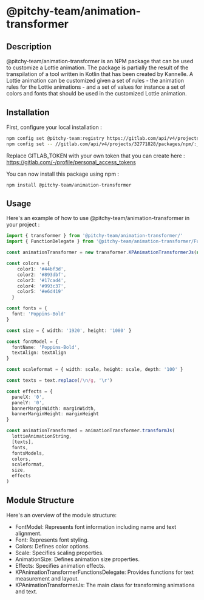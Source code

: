 # @pitchy-team/animation-transformer

## Description

@pitchy-team/animation-transformer is an NPM package that can be used to customize a Lottie animation. The package is partially the result of the transpilation of a tool written in Kotlin that has been created by Kannelle.
A Lottie animation can be customized given a set of rules - the animation rules for the Lottie animations - and a set of values for instance a set of colors and fonts that should be used in the customized Lottie animation.

## Installation

First, configure your local installation :

```bash
npm config set @pitchy-team:registry https://gitlab.com/api/v4/projects/32771828/packages/npm/
npm config set -- //gitlab.com/api/v4/projects/32771828/packages/npm/:_authToken=${GITLAB_TOKEN}
```

Replace GITLAB_TOKEN with your own token that you can create here : https://gitlab.com/-/profile/personal_access_tokens

You can now install this package using npm :

```
npm install @pitchy-team/animation-transformer
```

## Usage

Here's an example of how to use @pitchy-team/animation-transformer in your project :

```Typescript
import { transformer } from '@pitchy-team/animation-transformer/'
import { FunctionDelegate } from '@pitchy-team/animation-transformer/FunctionDelegate'

const animationTransformer = new transformer.KPAnimationTransformerJs(new FunctionDelegate())

const colors = {
    color1: '#44bf3d',
    color2: '#893dbf',
    color3: '#17cad4',
    color4: '#993c37',
    color5: '#e6d419'
  }

const fonts = {
  font: 'Poppins-Bold'
}

const size = { width: '1920', height: '1080' }

const fontModel = {
  fontName: 'Poppins-Bold',
  textAlign: textAlign
}

const scaleformat = { width: scale, height: scale, depth: '100' }

const texts = text.replace(/\n/g, '\r')

const effects = {
  panelX: '0',
  panelY: '0',
  bannerMarginWidth: marginWidth,
  bannerMarginHeight: marginHeight
}

const animationTransformed = animationTransformer.transformJs(
  lottieAnimationString,
  [texts],
  fonts,
  fontsModels,
  colors,
  scaleformat,
  size,
  effects
)
```

## Module Structure

Here's an overview of the module structure:

- FontModel: Represents font information including name and text alignment.
- Font: Represents font styling.
- Colors: Defines color options.
- Scale: Specifies scaling properties.
- AnimationSize: Defines animation size properties.
- Effects: Specifies animation effects.
- KPAnimationTransformerFunctionsDelegate: Provides functions for text measurement and layout.
- KPAnimationTransformerJs: The main class for transforming animations and text.
